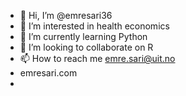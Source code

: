 - 👋 Hi, I’m @emresari36
- 👀 I’m interested in health economics
- 🌱 I’m currently learning Python
- 💞️ I’m looking to collaborate on R
- 📫 How to reach me emre.sari@uit.no
- emresari.com
- 

<!---
emresari36/emresari36 is a ✨ special ✨ repository because its `README.md` (this file) appears on your GitHub profile.
You can click the Preview link to take a look at your changes.
--->
